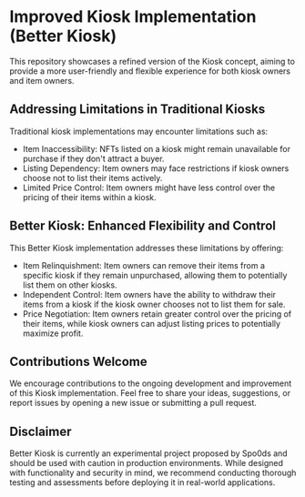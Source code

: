 # Improved Kiosk Implementation (Better Kiosk)

This repository showcases a refined version of the Kiosk concept,
aiming to provide a more user-friendly and flexible experience for both kiosk owners and item owners.

## Addressing Limitations in Traditional Kiosks

Traditional kiosk implementations may encounter limitations such as:

- Item Inaccessibility: NFTs listed on a kiosk might remain unavailable for purchase if they don't attract a buyer.
- Listing Dependency: Item owners may face restrictions if kiosk owners choose not to list their items actively.
- Limited Price Control: Item owners might have less control over the pricing of their items within a kiosk.

## Better Kiosk: Enhanced Flexibility and Control

This Better Kiosk implementation addresses these limitations by offering:

- Item Relinquishment: Item owners can remove their items from a specific kiosk if they remain unpurchased, allowing them to potentially list them on other kiosks.
- Independent Control: Item owners have the ability to withdraw their items from a kiosk if the kiosk owner chooses not to list them for sale.
- Price Negotiation: Item owners retain greater control over the pricing of their items, while kiosk owners can adjust listing prices to potentially maximize profit.

## Contributions Welcome

We encourage contributions to the ongoing development and improvement of this Kiosk implementation.
 Feel free to share your ideas, suggestions, or report issues by opening a new issue or submitting a pull request.

## Disclaimer

Better Kiosk is currently an experimental project proposed by Spo0ds and should be used with caution in production environments. While designed with functionality and security in mind, we recommend conducting thorough testing and assessments before deploying it in real-world applications.